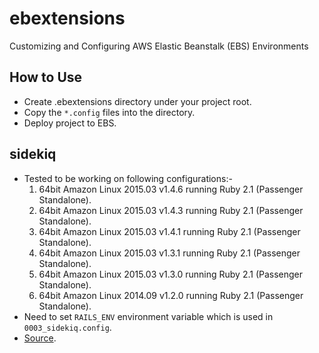 # ebextensions
Customizing and Configuring AWS Elastic Beanstalk (EBS) Environments

## How to Use
* Create .ebextensions directory under your project root.
* Copy the `*.config` files into the directory.
* Deploy project to EBS. 

## sidekiq
* Tested to be working on following configurations:-
  1. 64bit Amazon Linux 2015.03 v1.4.6 running Ruby 2.1 (Passenger Standalone).
  2. 64bit Amazon Linux 2015.03 v1.4.3 running Ruby 2.1 (Passenger Standalone).
  3. 64bit Amazon Linux 2015.03 v1.4.1 running Ruby 2.1 (Passenger Standalone).
  4. 64bit Amazon Linux 2015.03 v1.3.1 running Ruby 2.1 (Passenger Standalone).
  5. 64bit Amazon Linux 2015.03 v1.3.0 running Ruby 2.1 (Passenger Standalone).
  6. 64bit Amazon Linux 2014.09 v1.2.0 running Ruby 2.1 (Passenger Standalone).
* Need to set `RAILS_ENV` environment variable which is used in `0003_sidekiq.config`.
* [Source](https://gist.github.com/gcarrion-gfrmedia/11396682).


